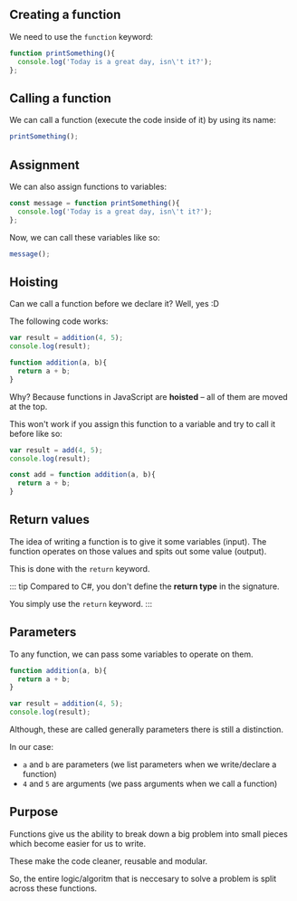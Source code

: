## Creating a function

We need to use the `function` keyword:

``` js
function printSomething(){
  console.log('Today is a great day, isn\'t it?');
};
```

## Calling a function

We can call a function (execute the code inside of it) by using its name:

``` js
printSomething();
```

## Assignment

We can also assign functions to variables:

``` js
const message = function printSomething(){
  console.log('Today is a great day, isn\'t it?');
};
```

Now, we can call these variables like so:

``` js
message();
```


## Hoisting

Can we call a function before we declare it? Well, yes :D

The following code works:

``` js
var result = addition(4, 5);
console.log(result);

function addition(a, b){
  return a + b;
}
```

Why? Because functions in JavaScript are **hoisted** – all of them are moved at the top.

This won't work if you assign this function to a variable and try to call it before like so:

``` js
var result = add(4, 5);
console.log(result);

const add = function addition(a, b){
  return a + b;
}
```


## Return values

The idea of writing a function is to give it some variables (input). The function operates on those values and spits out some value (output).

This is done with the `return` keyword.

::: tip
Compared to C#, you don't define the **return type** in the signature. 

You simply use the `return` keyword.
:::

## Parameters

To any function, we can pass some variables to operate on them.

``` js
function addition(a, b){
  return a + b;
}

var result = addition(4, 5);
console.log(result);
```

Although, these are called generally parameters there is still a distinction.

In our case:
- `a` and `b` are parameters (we list parameters when we write/declare a function)
- `4` and `5` are arguments (we pass arguments when we call a function)


## Purpose

Functions give us the ability to break down a big problem into small pieces which become easier for us to write.

These make the code cleaner, reusable and modular.

So, the entire logic/algoritm that is neccesary to solve a problem is split across these functions.



